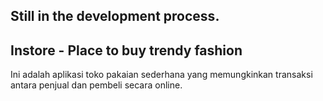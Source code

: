 
## Still in the development process.

## Instore - Place to buy trendy fashion

Ini adalah aplikasi toko pakaian sederhana yang memungkinkan transaksi antara penjual dan pembeli secara online.

